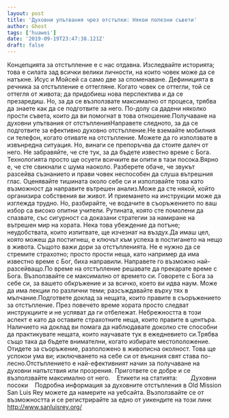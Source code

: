 ```yaml
---
layout: post
title: 'Духовни упътвания чрез отстъпки: Някои полезни съвети'
author: Ghost
tags: ['huawei']
date: '2019-09-19T23:47:38.121Z'
draft: false
---
```


Концепцията за отстъпление е с нас отдавна. Изследвайте историята; това е силата зад всички велики личности, на които човек може да се натъкне. Исус и Мойсей са само две за споменаване. Дефиницията в речника за отстъпление е оттегляне. Когато човек се оттегли, той се оттегля от живота; да придобиеш нова перспектива и да се презаредиш. Но, за да се възползвате максимално от процеса, трябва да знаете как да се подготвите за него. По-долу са дадени няколко прости съвета, които да ви помогнат в това отношение.Получаване на духовни упътвания от отстъпленияНаправете следното, за да се подготвите за ефективно духовно отстъпление.Не вземайте мобилния си телефон, когато отивате на отстъпление. Можете да го използвате в извънредна ситуация. Но, винаги се препоръчва да стоите далеч от него. Не забравяйте, че сте тук, за да бъдете известно време с Бога. Технологията просто ще осуети всичките ви опити в тази посока.Вярно е, че сте свикнали с шума наоколо. Разберете обаче, че звукът разсейва съзнанието и прави човек неспособен да слуша вътрешния глас. Оценявайте тишината около себе си и използвайте това като възможност да направите вътрешен анализ.Може да сте някой, който организира собствения ви живот. И приемането на инструкции може да изглежда трудно. Но, разбирайте, че водачите в съоръжението по ваш избор са високо опитни учители. Рутината, която сте помолени да спазвате, със сигурност са доказани стратегии за намиране на вътрешен мир на хората. Нека това убеждение да потъне; неудобствата, които изпитвате, ще изчезнат на въздух.Да имаш цел, която можеш да постигнеш, е ключът към успеха в постигането на нещо в живота. Същото важи дори за отстъпленията. Не е нужно да се стремите страхотно; просто прости неща, като например да има известно време с Бог, биха направили. Направете го възможно най-разсейващо.По време на отстъпление решавате да прекарате време с Бога. Възползвайте се максимално от времето си. Говорете с Бога за себе си, за вашето обкръжение и за всичко, което ви идва наум. Може да има лекции по различни теми; разсъждавайте върху тях в мълчание.Подгответе доклад за нещата, които правите в съоръжението за отстъпление. През повечето време хората просто следват инструкциите и не успяват да ги отбележат. Небрежността в този аспект е като да оставите страхотните неща, които правите в центъра. Наличието на доклад ви помага да наблюдавате доколко сте способни да практикувате нещата, които научавате тук в ежедневието си.Трябва също така да бъдете внимателни, когато избирате местоположение. Отидете за съоръжение, разположено в живописна околност. Това ще успокои ума ви; изключването на себе си от външния свят става по-лесно.Отстъплението е най-ефективният начин за получаване на духовни напътствия или прозрения. Пригответе се добре и се възползвайте максимално от него.    Етикети на статията:        Духовни посоки    Подробна информация за духовните отстъпления в Old Mission San Luis Rey можете да намерите на уебсайта. Възползвайте се от възможността и се регистрирайте за едно от уикендите на този линк http://www.sanluisrey.org/
